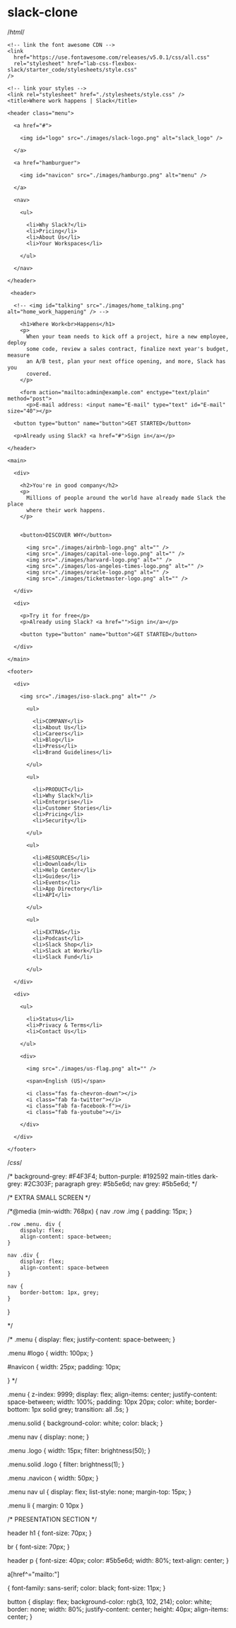 # slack-clone

/*html*/

<!DOCTYPE html>
<html lang="en">
  <head>
    <meta charset="UTF-8" />
    <meta name="viewport" content="width=device-width, initial-scale=1.0" />
    <meta http-equiv="X-UA-Compatible" content="ie=edge" />
    

    <!-- link the font awesome CDN -->
    <link
      href="https://use.fontawesome.com/releases/v5.0.1/css/all.css"
      rel="stylesheet" href="lab-css-flexbox-slack/starter_code/stylesheets/style.css"
    />

    <!-- link your styles -->
    <link rel="stylesheet" href="./stylesheets/style.css" />
    <title>Where work happens | Slack</title>
  </head>



  <!-- NAVEGATION SECTION -->

  <body>

    <header class="menu">
      
      <a href="#">

        <img id="logo" src="./images/slack-logo.png" alt="slack_logo" />

      </a>

      <a href="hamburguer">

        <img id="navicon" src="./images/hamburgo.png" alt="menu" />

      </a>

      <nav>

        <ul>

          <li>Why Slack?</li>
          <li>Pricing</li>
          <li>About Us</li>
          <li>Your Workspaces</li>

        </ul>

      </nav>

    </header>


    
<!-- PRESENTATION SECTION -->

     <header>
      
      <!-- <img id="talking" src="./images/home_talking.png" alt="home_work_happening" /> -->
      
        <h1>Where Work<br>Happens</h1>
        <p>
          When your team needs to kick off a project, hire a new employee, deploy
          some code, review a sales contract, finalize next year's budget, measure
          an A/B test, plan your next office opening, and more, Slack has you
          covered.
        </p>
        
        <form action="mailto:admin@example.com" enctype="text/plain" method="post">
          <p>E-mail address: <input name="E-mail" type="text" id="E-mail" size="40"></p>
      
      <button type="button" name="button">GET STARTED</button>
      
      <p>Already using Slack? <a href="#">Sign in</a></p>

    </header>

    <main>
      
      <div>

        <h2>You're in good company</h2>
        <p>
          Millions of people around the world have already made Slack the place
          where their work happens.
        </p>


        <button>DISCOVER WHY</button>

          <img src="./images/airbnb-logo.png" alt="" />
          <img src="./images/capital-one-logo.png" alt="" />
          <img src="./images/harvard-logo.png" alt="" />
          <img src="./images/los-angeles-times-logo.png" alt="" />
          <img src="./images/oracle-logo.png" alt="" />
          <img src="./images/ticketmaster-logo.png" alt="" />

      </div>

      <div>
        
        <p>Try it for free</p>
        <p>Already using Slack? <a href="">Sign in</a></p>
        
        <button type="button" name="button">GET STARTED</button>
      
      </div>
    
    </main>
    
    <footer>
      
      <div>
        
        <img src="./images/iso-slack.png" alt="" />
        
          <ul>
            
            <li>COMPANY</li>
            <li>About Us</li>
            <li>Careers</li>
            <li>Blog</li>
            <li>Press</li>
            <li>Brand Guidelines</li>

          </ul>

          <ul>

            <li>PRODUCT</li>
            <li>Why Slack?</li>
            <li>Enterprise</li>
            <li>Customer Stories</li>
            <li>Pricing</li>
            <li>Security</li>

          </ul>

          <ul>

            <li>RESOURCES</li>
            <li>Download</li>
            <li>Help Center</li>
            <li>Guides</li>
            <li>Events</li>
            <li>App Directory</li>
            <li>API</li>

          </ul>

          <ul>

            <li>EXTRAS</li>
            <li>Podcast</li>
            <li>Slack Shop</li>
            <li>Slack at Work</li>
            <li>Slack Fund</li>

          </ul>

      </div>

      <div>

        <ul>

          <li>Status</li>
          <li>Privacy & Terms</li>
          <li>Contact Us</li>

        </ul>

        <div>

          <img src="./images/us-flag.png" alt="" />

          <span>English (US)</span>

          <i class="fas fa-chevron-down"></i>
          <i class="fab fa-twitter"></i>
          <i class="fab fa-facebook-f"></i>
          <i class="fab fa-youtube"></i>

        </div>

      </div>

    </footer>

  </body>

</html>





/*css*/

/*
background-grey: #F4F3F4;
button-purple: #192592
main-titles dark-grey: #2C303F;
paragraph grey: #5b5e6d;
nav grey: #5b5e6d;
*/



/* EXTRA SMALL SCREEN */

/*@media (min-width: 768px) {
    nav .row .img {
        padding: 15px;
    }

    .row .menu. div {
        dispaly: flex;
        align-content: space-between;
    }

    nav .div {
        display: flex;
        align-content: space-between
    }

    nav {
        border-bottom: 1px, grey;
    }
}

*/

/*
.menu {
    display: flex;
    justify-content: space-between;
}

.menu #logo {
    width: 100px;
}

#navicon {
    width: 25px;
    padding: 10px;
    
}
*/




.menu {
    z-index: 9999;
    display: flex;
    align-items: center;
    justify-content: space-between;
    width: 100%;
    padding: 10px 20px;
    color: white;
    border-bottom: 1px solid grey;
    transition: all .5s;
}

.menu.solid {
    background-color: white;
    color: black;
}

.menu nav {
    display: none;
}

.menu .logo {
    width: 15px;
    filter: brightness(50);
}

.menu.solid .logo {
    filter: brightness(1);
}

.menu .navicon {
    width: 50px;
}

.menu nav ul {
    display: flex;
    list-style: none;
    margin-top: 15px;
}

.menu li {
    margin: 0 10px
}



/* PRESENTATION SECTION */

header h1 {
    font-size: 70px;
}

br {
    font-size: 70px;
}

header p {
    font-size: 40px;
    color: #5b5e6d;
    width: 80%;
    text-align: center;
}

a[href^="mailto:"]

{ 
  font-family: sans-serif;
  color: black;
  font-size: 11px;
}

button {
    display: flex;
    background-color: rgb(3, 102, 214);
    color: white;
    border: none;
    width: 80%;
    justify-content: center;
    height: 40px;
    align-items: center;
}
